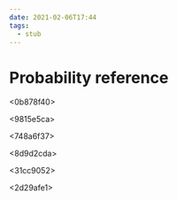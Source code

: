 ```yaml
---
date: 2021-02-06T17:44
tags: 
  - stub
---
```


# Probability reference

<f84bf471>

<0b878f40>

<9815e5ca>

<748a6f37>

<bc5696c7>

<8d9d2cda>

<31cc9052>

<cb4bdfa9>

<2d29afe1>

<ce4ff840>

<dd614556>

